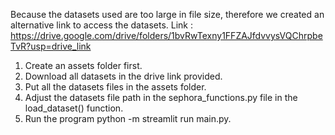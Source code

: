 Because the datasets used are too large in file size, therefore we created an alternative link to access the datasets.
Link : https://drive.google.com/drive/folders/1bvRwTexny1FFZAJfdvvysVQChrpbeTvR?usp=drive_link

1. Create an assets folder first.
2. Download all datasets in the drive link provided.
3. Put all the datasets files in the assets folder.
4. Adjust the datasets file path in the sephora_functions.py file in the load_dataset() function.
5. Run the program python -m streamlit run main.py.
